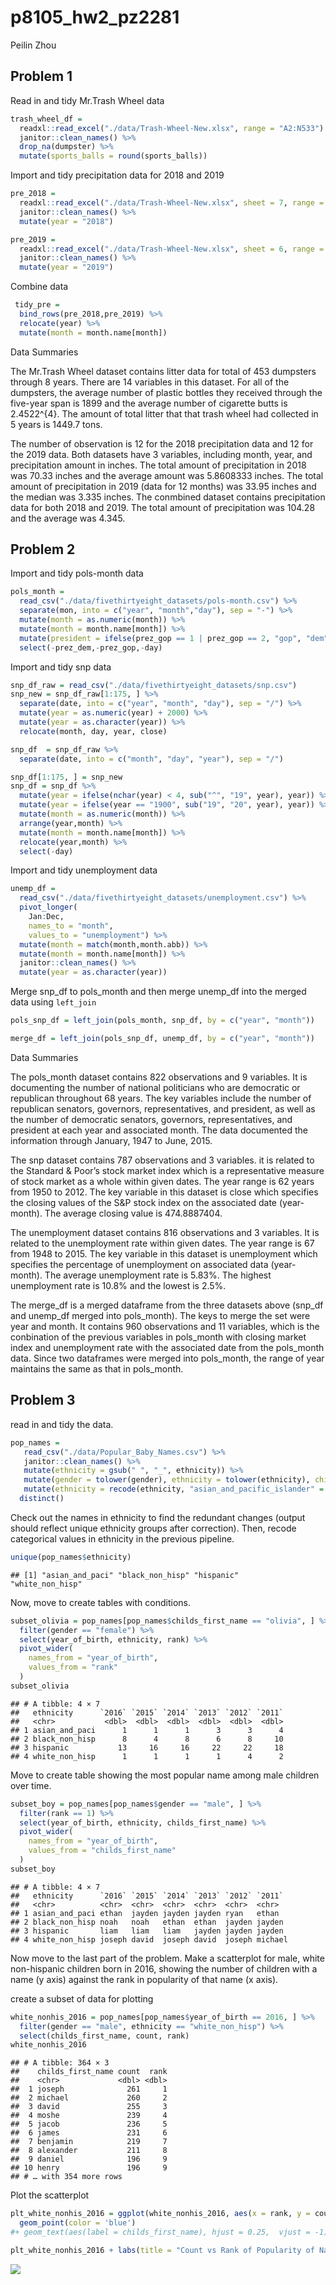 p8105\_hw2\_pz2281
================
Peilin Zhou

## Problem 1

Read in and tidy Mr.Trash Wheel data

``` r
trash_wheel_df = 
  readxl::read_excel("./data/Trash-Wheel-New.xlsx", range = "A2:N533") %>% 
  janitor::clean_names() %>% 
  drop_na(dumpster) %>% 
  mutate(sports_balls = round(sports_balls))
```

Import and tidy precipitation data for 2018 and 2019

``` r
pre_2018 = 
  readxl::read_excel("./data/Trash-Wheel-New.xlsx", sheet = 7, range = "A2:B14") %>%
  janitor::clean_names() %>% 
  mutate(year = "2018")

pre_2019 = 
  readxl::read_excel("./data/Trash-Wheel-New.xlsx", sheet = 6, range = "A2:B14") %>% 
  janitor::clean_names() %>% 
  mutate(year = "2019")
```

Combine data

``` r
 tidy_pre = 
  bind_rows(pre_2018,pre_2019) %>% 
  relocate(year) %>% 
  mutate(month = month.name[month])
```

Data Summaries

The Mr.Trash Wheel dataset contains litter data for total of 453
dumpsters through 8 years. There are 14 variables in this dataset. For
all of the dumpsters, the average number of plastic bottles they
received through the five-year span is 1899 and the average number of
cigarette butts is 2.4522^{4}. The amount of total litter that that
trash wheel had collected in 5 years is 1449.7 tons.

The number of observation is 12 for the 2018 precipitation data and 12
for the 2019 data. Both datasets have 3 variables, including month,
year, and precipitation amount in inches. The total amount of
precipitation in 2018 was 70.33 inches and the average amount was
5.8608333 inches. The total amount of precipitation in 2019 (data for 12
months) was 33.95 inches and the median was 3.335 inches. The conmbined
dataset contains precipitation data for both 2018 and 2019. The total
amount of precipitation was 104.28 and the average was 4.345.

## Problem 2

Import and tidy pols-month data

``` r
pols_month =
  read_csv("./data/fivethirtyeight_datasets/pols-month.csv") %>% 
  separate(mon, into = c("year", "month","day"), sep = "-") %>% 
  mutate(month = as.numeric(month)) %>% 
  mutate(month = month.name[month]) %>% 
  mutate(president = ifelse(prez_gop == 1 | prez_gop == 2, "gop", "dem")) %>% 
  select(-prez_dem,-prez_gop,-day)
```

Import and tidy snp data

``` r
snp_df_raw = read_csv("./data/fivethirtyeight_datasets/snp.csv")
snp_new = snp_df_raw[1:175, ] %>% 
  separate(date, into = c("year", "month", "day"), sep = "/") %>% 
  mutate(year = as.numeric(year) + 2000) %>%
  mutate(year = as.character(year)) %>% 
  relocate(month, day, year, close)

snp_df  = snp_df_raw %>% 
  separate(date, into = c("month", "day", "year"), sep = "/")

snp_df[1:175, ] = snp_new
snp_df = snp_df %>% 
  mutate(year = ifelse(nchar(year) < 4, sub("^", "19", year), year)) %>%
  mutate(year = ifelse(year == "1900", sub("19", "20", year), year)) %>% 
  mutate(month = as.numeric(month)) %>% 
  arrange(year,month) %>% 
  mutate(month = month.name[month]) %>% 
  relocate(year,month) %>% 
  select(-day)
```

Import and tidy unemployment data

``` r
unemp_df = 
  read_csv("./data/fivethirtyeight_datasets/unemployment.csv") %>% 
  pivot_longer(
    Jan:Dec,
    names_to = "month",
    values_to = "unemployment") %>% 
  mutate(month = match(month,month.abb)) %>% 
  mutate(month = month.name[month]) %>% 
  janitor::clean_names() %>% 
  mutate(year = as.character(year))
```

Merge snp\_df to pols\_month and then merge unemp\_df into the merged
data using `left_join`

``` r
pols_snp_df = left_join(pols_month, snp_df, by = c("year", "month"))

merge_df = left_join(pols_snp_df, unemp_df, by = c("year", "month"))
```

Data Summaries

The pols\_month dataset contains 822 observations and 9 variables. It is
documenting the number of national politicians who are democratic or
republican throughout 68 years. The key variables include the number of
republican senators, governors, representatives, and president, as well
as the number of democratic senators, governors, representatives, and
president at each year and associated month. The data documented the
information through January, 1947 to June, 2015.

The snp dataset contains 787 observations and 3 variables. it is related
to the Standard & Poor’s stock market index which is a representative
measure of stock market as a whole within given dates. The year range is
62 years from 1950 to 2012. The key variable in this dataset is close
which specifies the closing values of the S&P stock index on the
associated date (year-month). The average closing value is 474.8887404.

The unemployment dataset contains 816 observations and 3 variables. It
is related to the unemployment rate within given dates. The year range
is 67 from 1948 to 2015. The key variable in this dataset is
unemployment which specifies the percentage of unemployment on
associated data (year-month). The average unemployment rate is 5.83%.
The highest unemployment rate is 10.8% and the lowest is 2.5%.

The merge\_df is a merged dataframe from the three datasets above
(snp\_df and unemp\_df merged into pols\_month). The keys to merge the
set were year and month. It contains 960 observations and 11 variables,
which is the conbination of the previous variables in pols\_month with
closing market index and unemployment rate with the associated date from
the pols\_month data. Since two dataframes were merged into pols\_month,
the range of year maintains the same as that in pols\_month.

## Problem 3

read in and tidy the data.

``` r
pop_names = 
   read_csv("./data/Popular_Baby_Names.csv") %>% 
   janitor::clean_names() %>% 
   mutate(ethnicity = gsub(" ", "_", ethnicity)) %>% 
   mutate(gender = tolower(gender), ethnicity = tolower(ethnicity), childs_first_name = tolower(childs_first_name)) %>% 
   mutate(ethnicity = recode(ethnicity, "asian_and_pacific_islander" = "asian_and_paci", "white_non_hispanic" = "white_non_hisp", "black_non_hispanic" = "black_non_hisp")) %>% 
  distinct()
```

Check out the names in ethnicity to find the redundant changes (output
should reflect unique ethnicity groups after correction). Then, recode
categorical values in ethnicity in the previous pipeline.

``` r
unique(pop_names$ethnicity)
```

    ## [1] "asian_and_paci" "black_non_hisp" "hispanic"       "white_non_hisp"

Now, move to create tables with conditions.

``` r
subset_olivia = pop_names[pop_names$childs_first_name == "olivia", ] %>% 
  filter(gender == "female") %>% 
  select(year_of_birth, ethnicity, rank) %>% 
  pivot_wider(
    names_from = "year_of_birth",
    values_from = "rank"
  )
subset_olivia
```

    ## # A tibble: 4 × 7
    ##   ethnicity      `2016` `2015` `2014` `2013` `2012` `2011`
    ##   <chr>           <dbl>  <dbl>  <dbl>  <dbl>  <dbl>  <dbl>
    ## 1 asian_and_paci      1      1      1      3      3      4
    ## 2 black_non_hisp      8      4      8      6      8     10
    ## 3 hispanic           13     16     16     22     22     18
    ## 4 white_non_hisp      1      1      1      1      4      2

Move to create table showing the most popular name among male children
over time.

``` r
subset_boy = pop_names[pop_names$gender == "male", ] %>% 
  filter(rank == 1) %>% 
  select(year_of_birth, ethnicity, childs_first_name) %>% 
  pivot_wider(
    names_from = "year_of_birth",
    values_from = "childs_first_name"
  )
subset_boy
```

    ## # A tibble: 4 × 7
    ##   ethnicity      `2016` `2015` `2014` `2013` `2012` `2011` 
    ##   <chr>          <chr>  <chr>  <chr>  <chr>  <chr>  <chr>  
    ## 1 asian_and_paci ethan  jayden jayden jayden ryan   ethan  
    ## 2 black_non_hisp noah   noah   ethan  ethan  jayden jayden 
    ## 3 hispanic       liam   liam   liam   jayden jayden jayden 
    ## 4 white_non_hisp joseph david  joseph david  joseph michael

Now move to the last part of the problem. Make a scatterplot for male,
white non-hispanic children born in 2016, showing the number of children
with a name (y axis) against the rank in popularity of that name (x
axis).

create a subset of data for plotting

``` r
white_nonhis_2016 = pop_names[pop_names$year_of_birth == 2016, ] %>% 
  filter(gender == "male", ethnicity == "white_non_hisp") %>% 
  select(childs_first_name, count, rank)
white_nonhis_2016
```

    ## # A tibble: 364 × 3
    ##    childs_first_name count  rank
    ##    <chr>             <dbl> <dbl>
    ##  1 joseph              261     1
    ##  2 michael             260     2
    ##  3 david               255     3
    ##  4 moshe               239     4
    ##  5 jacob               236     5
    ##  6 james               231     6
    ##  7 benjamin            219     7
    ##  8 alexander           211     8
    ##  9 daniel              196     9
    ## 10 henry               196     9
    ## # … with 354 more rows

Plot the scatterplot

``` r
plt_white_nonhis_2016 = ggplot(white_nonhis_2016, aes(x = rank, y = count)) + 
  geom_point(color = 'blue')
#+ geom_text(aes(label = childs_first_name), hjust = 0.25,  vjust = -1)

plt_white_nonhis_2016 + labs(title = "Count vs Rank of Popularity of Names", subtitle = "for White Non-hispanic Children Born in 2016")
```

![](p8105_hw2_pz2281_files/figure-gfm/unnamed-chunk-13-1.png)<!-- -->
